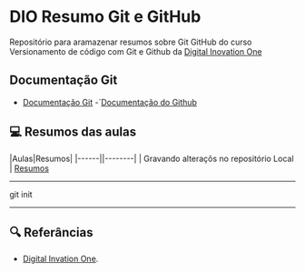 # DIO Resumo Git e GitHub

Repositório para aramazenar resumos sobre Git GitHub do curso Versionamento de código com Git e Github  da [Digital Inovation One](https://www.dio.me/)

## Documentação Git
- [Documentação Git](https://git-scm.com/)
-´[Documentação do Github](https://docs.github.com/pt)

## 💻 Resumos das aulas

|Aulas|Resumos|
|------||--------|
| Gravando alteraçõs no repositório Local | [Resumos]()
 
---
git init

---

## 🔍 Referâncias

- [Digital Invation One]().
 
